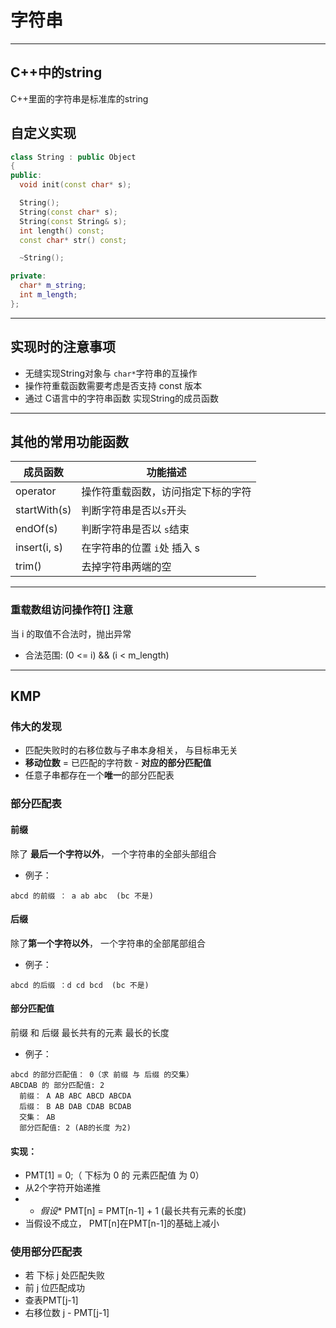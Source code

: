 # 字符串
---
## C++中的string
C++里面的字符串是标准库的string

## 自定义实现
```c++
class String : public Object
{
public:
  void init(const char* s);

  String();
  String(const char* s);
  String(const String& s);
  int length() const;
  const char* str() const;

  ~String();

private:
  char* m_string;
  int m_length;
};

```
---
## 实现时的注意事项
* 无缝实现String对象与 ```char*```字符串的互操作
* 操作符重载函数需要考虑是否支持 const 版本
* 通过 C语言中的字符串函数 实现String的成员函数

---
## 其他的常用功能函数

成员函数 | 功能描述
-|-
operator[](i) | 操作符重载函数，访问指定下标的字符
startWith(s) | 判断字符串是否以`s`开头
endOf(s) | 判断字符串是否以 `s`结束
insert(i, s) | 在字符串的位置 `i`处 插入 s
trim() | 去掉字符串两端的空

---
### 重载数组访问操作符[] 注意
当 i 的取值不合法时，抛出异常
* 合法范围: (0 <= i) && (i < m_length)

---
## KMP
### 伟大的发现
* 匹配失败时的右移位数与子串本身相关， 与目标串无关
* **移动位数** = 已匹配的字符数 - **对应的部分匹配值**
* 任意子串都存在一个**唯一**的部分匹配表


### 部分匹配表
#### 前缀
除了 **最后一个字符以外**， 一个字符串的全部头部组合
* 例子：
```
abcd 的前缀 ： a ab abc  (bc 不是)
```

####  后缀
除了**第一个字符以外**， 一个字符串的全部尾部组合
* 例子：
```
abcd 的后缀 ：d cd bcd  (bc 不是)
```

#### 部分匹配值
前缀 和 后缀 最长共有的元素 最长的长度
* 例子：
```
abcd 的部分匹配值： 0（求 前缀 与 后缀 的交集）
ABCDAB 的 部分匹配值: 2
  前缀： A AB ABC ABCD ABCDA
  后缀： B AB DAB CDAB BCDAB
  交集： AB
  部分匹配值: 2 (AB的长度 为2)
```

#### 实现：
* PMT[1] = 0;（ 下标为 0 的 元素匹配值 为 0）
* 从2个字符开始递推
* * *假设** PMT[n] = PMT[n-1] + 1 (最长共有元素的长度)
* 当假设不成立， PMT[n]在PMT[n-1]的基础上减小


### 使用部分匹配表
* 若 下标 j 处匹配失败
* 前 j 位匹配成功
* 查表PMT[j-1]
* 右移位数 j - PMT[j-1]
